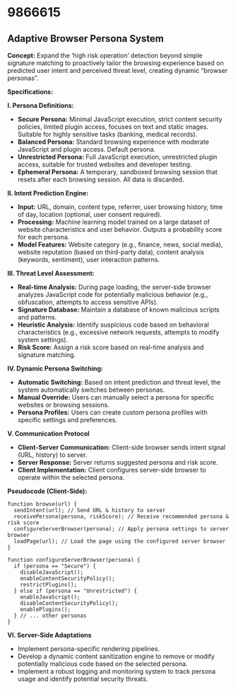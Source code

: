 # 9866615

## Adaptive Browser Persona System

**Concept:** Expand the ‘high risk operation’ detection beyond simple signature matching to proactively tailor the browsing experience based on predicted user intent and perceived threat level, creating dynamic “browser personas”.

**Specifications:**

**I. Persona Definitions:**

*   **Secure Persona:** Minimal JavaScript execution, strict content security policies, limited plugin access, focuses on text and static images.  Suitable for highly sensitive tasks (banking, medical records).
*   **Balanced Persona:** Standard browsing experience with moderate JavaScript and plugin access. Default persona.
*   **Unrestricted Persona:** Full JavaScript execution, unrestricted plugin access, suitable for trusted websites and developer testing.
*   **Ephemeral Persona:** A temporary, sandboxed browsing session that resets after each browsing session. All data is discarded.

**II. Intent Prediction Engine:**

*   **Input:** URL, domain, content type, referrer, user browsing history, time of day, location (optional, user consent required).
*   **Processing:** Machine learning model trained on a large dataset of website characteristics and user behavior.  Outputs a probability score for each persona.
*   **Model Features:** Website category (e.g., finance, news, social media), website reputation (based on third-party data), content analysis (keywords, sentiment), user interaction patterns.

**III. Threat Level Assessment:**

*   **Real-time Analysis:** During page loading, the server-side browser analyzes JavaScript code for potentially malicious behavior (e.g., obfuscation, attempts to access sensitive APIs).
*   **Signature Database:** Maintain a database of known malicious scripts and patterns.
*   **Heuristic Analysis:** Identify suspicious code based on behavioral characteristics (e.g., excessive network requests, attempts to modify system settings).
*   **Risk Score:**  Assign a risk score based on real-time analysis and signature matching.

**IV. Dynamic Persona Switching:**

*   **Automatic Switching:** Based on intent prediction and threat level, the system automatically switches between personas.
*   **Manual Override:**  Users can manually select a persona for specific websites or browsing sessions.
*   **Persona Profiles:**  Users can create custom persona profiles with specific settings and preferences.

**V. Communication Protocol**

*   **Client-Server Communication:** Client-side browser sends intent signal (URL, history) to server.
*   **Server Response:** Server returns suggested persona and risk score.
*   **Client Implementation:** Client configures server-side browser to operate within the selected persona.

**Pseudocode (Client-Side):**

```
function browse(url) {
  sendIntent(url); // Send URL & history to server
  receivePersona(persona, riskScore); // Receive recommended persona & risk score
  configureServerBrowser(persona); // Apply persona settings to server browser
  loadPage(url); // Load the page using the configured server browser
}

function configureServerBrowser(persona) {
  if (persona == "Secure") {
    disableJavaScript();
    enableContentSecurityPolicy();
    restrictPlugins();
  } else if (persona == "Unrestricted") {
    enableJavaScript();
    disableContentSecurityPolicy();
    enablePlugins();
  } // ... other personas
}
```

**VI.  Server-Side Adaptations**

*   Implement persona-specific rendering pipelines.
*   Develop a dynamic content sanitization engine to remove or modify potentially malicious code based on the selected persona.
*   Implement a robust logging and monitoring system to track persona usage and identify potential security threats.